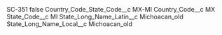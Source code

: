 <?xml version="1.0" encoding="UTF-8"?>
<CustomMetadata xmlns="http://soap.sforce.com/2006/04/metadata" xmlns:xsi="http://www.w3.org/2001/XMLSchema-instance" xmlns:xsd="http://www.w3.org/2001/XMLSchema">
    <label>SC-351</label>
    <protected>false</protected>
    <values>
        <field>Country_Code_State_Code__c</field>
        <value xsi:type="xsd:string">MX-MI</value>
    </values>
    <values>
        <field>Country_Code__c</field>
        <value xsi:type="xsd:string">MX</value>
    </values>
    <values>
        <field>State_Code__c</field>
        <value xsi:type="xsd:string">MI</value>
    </values>
    <values>
        <field>State_Long_Name_Latin__c</field>
        <value xsi:type="xsd:string">Michoacan_old</value>
    </values>
    <values>
        <field>State_Long_Name_Local__c</field>
        <value xsi:type="xsd:string">Michoacan_old</value>
    </values>
</CustomMetadata>
